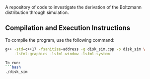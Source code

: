 A repository of code to investigate the derivation of the Boltzmann distribution through simulation.

## Compilation and Execution Instructions

To compile the program, use the following command:

```bash
g++ -std=c++17 -fsanitize=address -g disk_sim.cpp -o disk_sim \
    -lsfml-graphics -lsfml-window -lsfml-system

To run:
```bash
./disk_sim